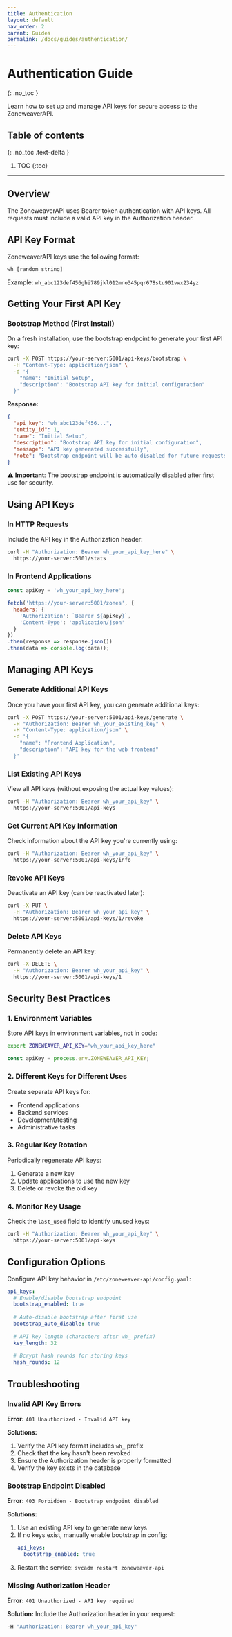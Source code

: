 ```yaml
---
title: Authentication
layout: default
nav_order: 2
parent: Guides
permalink: /docs/guides/authentication/
---
```


# Authentication Guide
{: .no_toc }

Learn how to set up and manage API keys for secure access to the ZoneweaverAPI.

## Table of contents
{: .no_toc .text-delta }

1. TOC
{:toc}

---

## Overview

The ZoneweaverAPI uses Bearer token authentication with API keys. All requests must include a valid API key in the Authorization header.

## API Key Format

ZoneweaverAPI keys use the following format:
```
wh_[random_string]
```

Example: `wh_abc123def456ghi789jkl012mno345pqr678stu901vwx234yz`

## Getting Your First API Key

### Bootstrap Method (First Install)

On a fresh installation, use the bootstrap endpoint to generate your first API key:

```bash
curl -X POST https://your-server:5001/api-keys/bootstrap \
  -H "Content-Type: application/json" \
  -d '{
    "name": "Initial Setup",
    "description": "Bootstrap API key for initial configuration"
  }'
```

**Response:**
```json
{
  "api_key": "wh_abc123def456...",
  "entity_id": 1,
  "name": "Initial Setup",
  "description": "Bootstrap API key for initial configuration",
  "message": "API key generated successfully",
  "note": "Bootstrap endpoint will be auto-disabled for future requests"
}
```

⚠️ **Important**: The bootstrap endpoint is automatically disabled after first use for security.

## Using API Keys

### In HTTP Requests

Include the API key in the Authorization header:

```bash
curl -H "Authorization: Bearer wh_your_api_key_here" \
  https://your-server:5001/stats
```

### In Frontend Applications

```javascript
const apiKey = 'wh_your_api_key_here';

fetch('https://your-server:5001/zones', {
  headers: {
    'Authorization': `Bearer ${apiKey}`,
    'Content-Type': 'application/json'
  }
})
.then(response => response.json())
.then(data => console.log(data));
```

## Managing API Keys

### Generate Additional API Keys

Once you have your first API key, you can generate additional keys:

```bash
curl -X POST https://your-server:5001/api-keys/generate \
  -H "Authorization: Bearer wh_your_existing_key" \
  -H "Content-Type: application/json" \
  -d '{
    "name": "Frontend Application",
    "description": "API key for the web frontend"
  }'
```

### List Existing API Keys

View all API keys (without exposing the actual key values):

```bash
curl -H "Authorization: Bearer wh_your_api_key" \
  https://your-server:5001/api-keys
```

### Get Current API Key Information

Check information about the API key you're currently using:

```bash
curl -H "Authorization: Bearer wh_your_api_key" \
  https://your-server:5001/api-keys/info
```

### Revoke API Keys

Deactivate an API key (can be reactivated later):

```bash
curl -X PUT \
  -H "Authorization: Bearer wh_your_api_key" \
  https://your-server:5001/api-keys/1/revoke
```

### Delete API Keys

Permanently delete an API key:

```bash
curl -X DELETE \
  -H "Authorization: Bearer wh_your_api_key" \
  https://your-server:5001/api-keys/1
```

## Security Best Practices

### 1. Environment Variables

Store API keys in environment variables, not in code:

```bash
export ZONEWEAVER_API_KEY="wh_your_api_key_here"
```

```javascript
const apiKey = process.env.ZONEWEAVER_API_KEY;
```

### 2. Different Keys for Different Uses

Create separate API keys for:
- Frontend applications
- Backend services  
- Development/testing
- Administrative tasks

### 3. Regular Key Rotation

Periodically regenerate API keys:
1. Generate a new key
2. Update applications to use the new key
3. Delete or revoke the old key

### 4. Monitor Key Usage

Check the `last_used` field to identify unused keys:

```bash
curl -H "Authorization: Bearer wh_your_api_key" \
  https://your-server:5001/api-keys
```

## Configuration Options

Configure API key behavior in `/etc/zoneweaver-api/config.yaml`:

```yaml
api_keys:
  # Enable/disable bootstrap endpoint
  bootstrap_enabled: true
  
  # Auto-disable bootstrap after first use
  bootstrap_auto_disable: true
  
  # API key length (characters after wh_ prefix)
  key_length: 32
  
  # Bcrypt hash rounds for storing keys
  hash_rounds: 12
```

## Troubleshooting

### Invalid API Key Errors

**Error:** `401 Unauthorized - Invalid API key`

**Solutions:**
1. Verify the API key format includes `wh_` prefix
2. Check that the key hasn't been revoked
3. Ensure the Authorization header is properly formatted
4. Verify the key exists in the database

### Bootstrap Endpoint Disabled

**Error:** `403 Forbidden - Bootstrap endpoint disabled`

**Solutions:**
1. Use an existing API key to generate new keys
2. If no keys exist, manually enable bootstrap in config:
   ```yaml
   api_keys:
     bootstrap_enabled: true
   ```
3. Restart the service: `svcadm restart zoneweaver-api`

### Missing Authorization Header

**Error:** `401 Unauthorized - API key required`

**Solution:** Include the Authorization header in your request:
```bash
-H "Authorization: Bearer wh_your_api_key"
